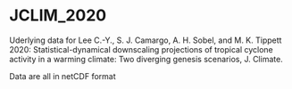 # JCLIM_2020

Uderlying data for Lee C.-Y., S. J. Camargo, A. H. Sobel, and M. K. Tippett 2020: Statistical-dynamical downscaling projections of tropical cyclone activity in a warming climate: Two diverging genesis scenarios, J. Climate.

Data are all in netCDF format
